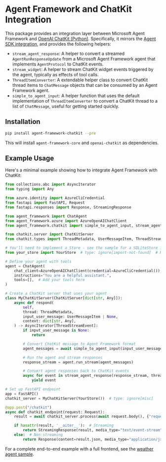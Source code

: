 # Agent Framework and ChatKit Integration

This package provides an integration layer between Microsoft Agent Framework
and [OpenAI ChatKit (Python)](https://github.com/openai/chatkit-python/).
Specifically, it mirrors the [Agent SDK integration](https://github.com/openai/chatkit-python/blob/main/docs/server.md#agents-sdk-integration), and provides the following helpers:

- `stream_agent_response`: A helper to convert a streamed `AgentRunResponseUpdate`
  from a Microsoft Agent Framework agent that implements `AgentProtocol` to ChatKit events.
- `stream_widget`: A helper to stream ChatKit widget events triggered by the agent, typically
  as effects of tool calls.
- `ThreadItemConverter`: A extendable helper class to convert ChatKit thread items to
  `ChatMessage` objects that can be consumed by an Agent Framework agent.
- `simple_to_agent_input`: A helper function that uses the default implementation
  of `ThreadItemConverter` to convert a ChatKit thread to a list of `ChatMessage`,
  useful for getting started quickly.

## Installation

```bash
pip install agent-framework-chatkit --pre
```

This will install `agent-framework-core` and `openai-chatkit` as dependencies.

## Example Usage

Here's a minimal example showing how to integrate Agent Framework with ChatKit:

```python
from collections.abc import AsyncIterator
from typing import Any

from azure.identity import AzureCliCredential
from fastapi import FastAPI, Request
from fastapi.responses import Response, StreamingResponse

from agent_framework import ChatAgent
from agent_framework.azure import AzureOpenAIChatClient
from agent_framework.chatkit import simple_to_agent_input, stream_agent_response

from chatkit.server import ChatKitServer
from chatkit.types import ThreadMetadata, UserMessageItem, ThreadStreamEvent

# You'll need to implement a Store - see the sample for a SQLiteStore implementation
from your_store import YourStore  # type: ignore[import-not-found]  # Replace with your Store implementation

# Define your agent with tools
agent = ChatAgent(
    chat_client=AzureOpenAIChatClient(credential=AzureCliCredential()),
    instructions="You are a helpful assistant.",
    tools=[],  # Add your tools here
)

# Create a ChatKit server that uses your agent
class MyChatKitServer(ChatKitServer[dict[str, Any]]):
    async def respond(
        self,
        thread: ThreadMetadata,
        input_user_message: UserMessageItem | None,
        context: dict[str, Any],
    ) -> AsyncIterator[ThreadStreamEvent]:
        if input_user_message is None:
            return

        # Convert ChatKit message to Agent Framework format
        agent_messages = await simple_to_agent_input(input_user_message)

        # Run the agent and stream responses
        response_stream = agent.run_stream(agent_messages)

        # Convert agent responses back to ChatKit events
        async for event in stream_agent_response(response_stream, thread.id):
            yield event

# Set up FastAPI endpoint
app = FastAPI()
chatkit_server = MyChatKitServer(YourStore())  # type: ignore[misc]

@app.post("/chatkit")
async def chatkit_endpoint(request: Request):
    result = await chatkit_server.process(await request.body(), {"request": request})

    if hasattr(result, '__aiter__'):  # Streaming
        return StreamingResponse(result, media_type="text/event-stream")  # type: ignore[arg-type]
    else:  # Non-streaming
        return Response(content=result.json, media_type="application/json")  # type: ignore[union-attr]
```

For a complete end-to-end example with a full frontend, see the [weather agent sample](../../samples/chatkit-integration/README.md).
